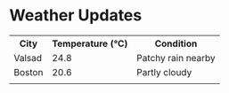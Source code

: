 # Weather Updates

<!-- WEATHER-UPDATE-START -->
<table><tr><th>City</th><th>Temperature (°C)</th><th>Condition</th></tr><tr><td>Valsad</td><td>24.8</td><td>Patchy rain nearby</td></tr><tr><td>Boston</td><td>20.6</td><td>Partly cloudy</td></tr><tr><td></td><td></td><td></td></tr></table>
<!-- WEATHER-UPDATE-END -->
